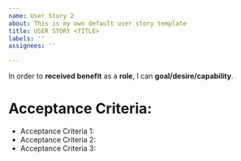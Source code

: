 ```yaml
---
name: User Story 2
about: This is my own default user story template
title: USER STORY <TITLE>
labels: ''
assignees: ''

---
```

In order to **received benefit** as a **role**, I can **goal/desire/capability**.

# Acceptance Criteria:
* Acceptance Criteria 1:
* Acceptance Criteria 2:
* Acceptance Criteria 3:

